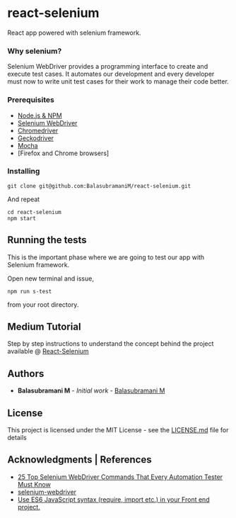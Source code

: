 # react-selenium

React app powered with selenium framework.

### Why selenium?

Selenium WebDriver provides a programming interface to create and execute test cases. It automates our development and every developer must now to write unit test cases for their work to manage their code better.

### Prerequisites

* [Node.js & NPM](https://www.npmjs.com/package/download)
* [Selenium WebDriver](https://www.npmjs.com/package/selenium-webdriver)
* [Chromedriver](https://www.npmjs.com/package/chromedriver)
* [Geckodriver](https://www.npmjs.com/package/geckodriver)
* [Mocha](https://www.npmjs.com/package/mocha)
* [Firefox and Chrome browsers]

### Installing

```
git clone git@github.com:BalasubramaniM/react-selenium.git
```

And repeat

```
cd react-selenium
npm start
```

## Running the tests

This is the important phase where we are going to test our app with Selenium framework.

Open new terminal and issue,

```
npm run s-test
```

from your root directory.

## Medium Tutorial

Step by step instructions to understand the concept behind the project available @ [React-Selenium](https://medium.com/full-stack-web-development-from-scratch-to/react-app-powered-with-selenium-2562dab0a7bb)

## Authors

* **Balasubramani M** - _Initial work_ - [Balasubramani M](https://github.com/balasubramanim)

## License

This project is licensed under the MIT License - see the [LICENSE.md](LICENSE.md) file for details

## Acknowledgments | References

* [25 Top Selenium WebDriver Commands That Every Automation Tester Must Know](https://www.softwaretestinghelp.com/selenium-webdriver-commands-selenium-tutorial-17/)
* [selenium-webdriver](http://seleniumhq.github.io/selenium/docs/api/javascript/module/selenium-webdriver/lib/webdriver_exports_IWebDriver.html)
* [Use ES6 JavaScript syntax (require, import etc.) in your Front end project.](https://medium.com/full-stack-web-development-from-scratch-to/use-es6-javascript-syntax-require-import-etc-in-your-front-end-project-5eefcef745c2)
